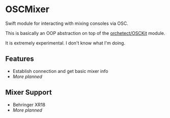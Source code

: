 # OSCMixer

Swift module for interacting with mixing consoles via OSC.

This is basically an OOP abstraction on top of the [orchetect/OSCKit](orchetect/OSCKit) module.

It is extremely experimental. I don't know what I'm doing.

## Features

* Establish connection and get basic mixer info
* _More planned_

## Mixer Support

* Behringer XR18
* _More planned_
